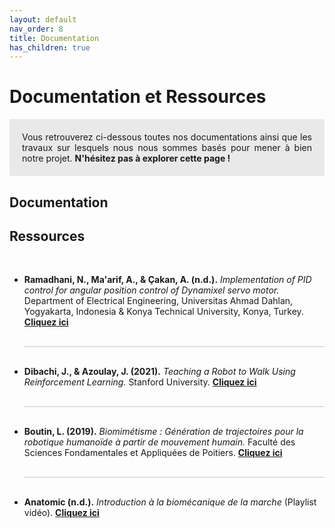 ```yaml
---
layout: default
nav_order: 8
title: Documentation
has_children: true
---
```


# Documentation et Ressources

 <div style="background-color:rgba(225, 225, 225, 0.7); padding: 20px; text-align: justify;">
            Vous retrouverez ci-dessous toutes nos documentations ainsi que les travaux sur lesquels nous nous sommes basés pour mener à bien notre projet. <strong> N'hésitez pas à explorer cette page !</strong>
</div>

## Documentation

## Ressources

<br>
<ul>
    <li>
        <strong>Ramadhani, N., Ma'arif, A., & Çakan, A. (n.d.).</strong> 
        <i>Implementation of PID control for angular position control of Dynamixel servo motor.</i> 
        Department of Electrical Engineering, Universitas Ahmad Dahlan, Yogyakarta, Indonesia & Konya Technical University, Konya, Turkey.
        <a href="{{ site.baseurl }}/assets/pdf/ressources/PID_angular_dynamixel_servomoteur.pdf" target="_blank" rel="noopener noreferrer">
            <strong>Cliquez ici</strong>
        </a>
    </li>
    <div style="border-top: 2px solid #e0e0e0; margin: 30px 0;"></div>
    <li>
        <strong>Dibachi, J., & Azoulay, J. (2021).</strong> 
        <i>Teaching a Robot to Walk Using Reinforcement Learning.</i> Stanford University.
        <a href="{{ site.baseurl }}/assets/pdf/ressources/Teaching_a_robot_to_walk_using_RL.pdf" target="_blank" rel="noopener noreferrer">
            <strong>Cliquez ici </strong>
        </a>
    </li>
    <div style="border-top: 2px solid #e0e0e0; margin: 30px 0;"></div>
    <li>
        <strong>Boutin, L. (2019).</strong> 
        <i>Biomimétisme : Génération de trajectoires pour la robotique humanoïde à partir de mouvement humain.</i> 
        Faculté des Sciences Fondamentales et Appliquées de Poitiers.
        <a href="{{ site.baseurl }}/assets/pdf/ressources/2009-Boutin-Luc-These.pdf" target="_blank" rel="noopener noreferrer">
            <strong>Cliquez ici </strong>
        </a>
    </li>
    <div style="border-top: 2px solid #e0e0e0; margin: 30px 0;"></div>
    <li>
        <strong>Anatomic (n.d.).</strong> 
        <i>Introduction à la biomécanique de la marche</i> (Playlist vidéo).
        <a href="https://www.youtube.com/watch?v=oMdurA_j_1c&list=PLCOPYS9-hw4Wm-fX6I-SCQ6M7SFuOHEQF" target="_blank" rel="noopener noreferrer">
            <strong>Cliquez ici</strong>
        </a>
    </li>
</ul>
